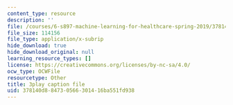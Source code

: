 ```yaml
---
content_type: resource
description: ''
file: /courses/6-s897-machine-learning-for-healthcare-spring-2019/378140d884730566301416ba551fd938_0UFwGJe6ubg.srt
file_size: 114156
file_type: application/x-subrip
hide_download: true
hide_download_original: null
learning_resource_types: []
license: https://creativecommons.org/licenses/by-nc-sa/4.0/
ocw_type: OCWFile
resourcetype: Other
title: 3play caption file
uid: 378140d8-8473-0566-3014-16ba551fd938
---
```

